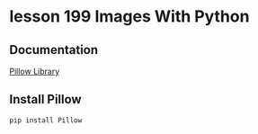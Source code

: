 # lesson 199 Images With Python

## Documentation
[Pillow Library](https://pillow.readthedocs.io/en/stable)

## Install Pillow
```
pip install Pillow
``` 